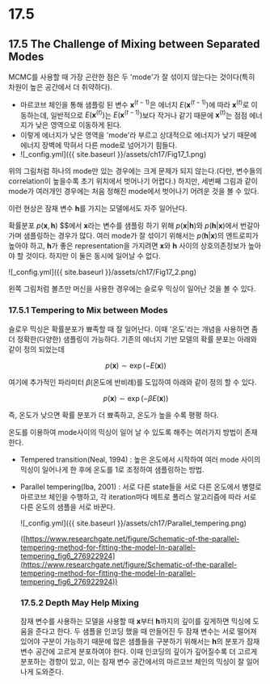 # 17.5

## 17.5 The Challenge of Mixing between Separated Modes

MCMC를 사용할 때 가장 곤란한 점은 두 'mode'가 잘 섞이지 않는다는 것이다(특히 차원이 높은 공간에서 더 취약하다). 

- 마르코브 체인을 통해 샘플링 된 변수 $\boldsymbol x^{(t-1)}$은 에너지 $E(\boldsymbol x^{(t-1)})$에 따라 $\boldsymbol x^{(t)}$로 이동하는데, 일반적으로 $E(\boldsymbol x^{(t)})$는 $E(\boldsymbol x^{(t-1)})$보다 작거나 같기 때문에 $\boldsymbol x^{(t)}$는 점점 에너지가 낮은 영역으로 이동하게 된다.
- 이렇게 에너지가 낮은 영역을 'mode'라 부르고 상대적으로 에너지가 낮기 때문에 에너지 장벽에 막혀서 다른 mode로 넘어가기 힘들다.
- ![_config.yml]({{ site.baseurl }}/assets/ch17/Fig17_1.png)

위의 그림처럼 하나의 mode만 있는 경우에는 크게 문제가 되지 않는다.(다만, 변수들의 correlation이 높을수록 초기 위치에서 벗어나기 어렵다.) 하지만, 세번째 그림과 같이 mode가 여러개인 경우에는 처음 정해진 mode에서 벗어나기 어려운 것을 볼 수 있다.

이런 현상은 잠재 변수 $\boldsymbol h$를 가지는 모델에서도 자주 일어난다.

확률분포 $p(\boldsymbol x, \boldsymbol h)$
$$에서 $\boldsymbol x$라는 변수를 샘플링 하기 위해 $p(\boldsymbol x\vert \boldsymbol h)$와 $p(\boldsymbol h\vert \boldsymbol x)$에서 번갈아 가며 샘플링하는 경우가 많다. 여러 mode가 잘 섞이기 위해서는 $p(\boldsymbol h\vert \boldsymbol x)$의 엔트로피가 높아야 하고, $\boldsymbol h$가 좋은 representation을 가지려면 $\boldsymbol x$와 $\boldsymbol h$ 사이의 상호의존정보가 높아야 할 것이다. 하지만 이 둘은 동시에 일어날 수 없다.

![_config.yml]({{ site.baseurl }}/assets/ch17/Fig17_2.png)

왼쪽 그림처럼 볼츠만 머신을 사용한 경우에는 슬로우 믹싱이 일어난 것을 볼 수 있다.

### 17.5.1 Tempering to Mix between Modes

슬로우 믹싱은 확률분포가 뾰족할 때 잘 일어난다. 이때 '온도'라는 개념을 사용하면 좀 더 정확한(다양한) 샘플링이 가능하다. 기존의 에너지 기반 모델의 확률 분포는 아래와 같이 정의 되었는데

$$p(\boldsymbol x) \sim \exp(-E(\boldsymbol x))$$

여기에 추가적인 파라미터 $\beta$(온도에 반비례)를 도입하여 아래와 같이 정의 할 수 있다.

$$p(\boldsymbol x) \sim \exp(-\beta E(\boldsymbol x))$$

즉, 온도가 낮으면 확률 분포가 더 뾰족하고, 온도가 높을 수록 평평 하다. 

온도를 이용하여 mode사이의 믹싱이 일어 날 수 있도록 해주는 여러가지 방법이 존재한다.

- Tempered transition(Neal, 1994) : 높은 온도에서 시작하여 여러 mode 사이의 믹싱이 일어나게 한 후에 온도를 1로 조정하여 샘플링하는 방법.
- Parallel tempering(Iba, 2001) : 서로 다른 state들을 서로 다른 온도에서 병렬로 마르코브 체인을 수행하고, 각 iteration마다 메트로 폴리스 알고리즘에 따라 서로 다른 온도의 샘플을 서로 바꾼다.

    ![_config.yml]({{ site.baseurl }}/assets/ch17/Parallel_tempering.png)

    ([https://www.researchgate.net/figure/Schematic-of-the-parallel-tempering-method-for-fitting-the-model-In-parallel-tempering_fig6_276922924](https://www.researchgate.net/figure/Schematic-of-the-parallel-tempering-method-for-fitting-the-model-In-parallel-tempering_fig6_276922924))

    ### 17.5.2 Depth May Help Mixing

    잠재 변수를 사용하는 모델을 사용할 때 $\boldsymbol x$부터 $\boldsymbol h$까지의 깊이를 깊게하면 믹싱에 도움을 준다고 한다. 두 샘플을 인코딩 했을 때 만들어진 두 잠재 변수는 서로 떨어져 있어야 구분이 가능하기 때문에 많은 샘플들을 구분하기 위해서는 $\boldsymbol h$의 분포가 잠재 변수 공간에 고르게 분포하여야 한다. 이때 인코딩의 깊이가 깊어질수록 더 고르게 분포하는 경향이 있고, 이는 잠재 변수 공간에서의 마르코브 체인의 믹싱이 잘 일어나게 도와준다.